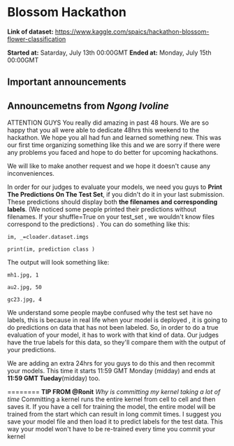 # Blossom Hackathon

**Link of dataset:** https://www.kaggle.com/spaics/hackathon-blossom-flower-classification

**Started at:** Satarday, July 13th 00:00GMT 
**Ended at:** Monday, July 15th 00:00GMT 

Important announcements
--

 ## Announcemetns from *Ngong Ivoline*

ATTENTION GUYS 
You really did amazing in past 48 hours.
We are so happy that you all were able to dedicate 48hrs this weekend to the hackathon. We hope you all had fun and learned something new.  This was our first time organizing something like this and we are sorry if there were any problems you faced and hope to do better for upcoming hackathons.

We will like to make another request and we hope it doesn't cause any inconveniences.

In order for our judges to evaluate your models, we need you guys to **Print The Predictions On The Test Set**, if you didn't do it in your last submission. These predictions should display both **the filenames and corresponding labels**. (We noticed some people printed their predictions without filenames. If your shuffle=True on your test_set , we wouldn't know files correspond to the predictions) .
You can do something like this:

 `im, _=cloader.dataset.imgs`
 
 `print(im, prediction class )`
 
The output will look something like:
 
`mh1.jpg, 1` 

`au2.jpg, 50`

`gc23.jpg, 4`


We understand some people maybe confused why the test set have no labels, this is because in real life when your model is deployed , it is going to do predictions on data that has not been labeled. So, in order to do a true evaluation of your model, it has to work with that kind of data.
Our judges have the true labels for this data, so they'll compare them with the output of your predictions.

We are adding an extra 24hrs for you guys to do this and then recommit your models.  This time it starts 11:59 GMT Monday (midday) and ends at  **11:59 GMT Tueday**(midday) too.

========
**TIP FROM @Ronit**
*Why is committing my kernel taking a lot of time*
Committing a kernel runs the entire kernel from cell to cell and then saves it. If you have a cell for training the model, the entire model will be trained from the start which can result in long commit times. I suggest you save your model file and then load it to predict labels for the test data. This way your model won't have to be re-trained every time you commit your kernel
